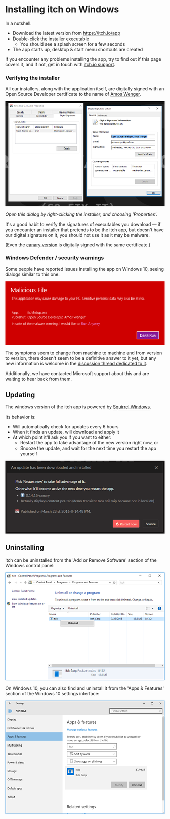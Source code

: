 
# Installing itch on Windows

In a nutshell:

  * Download the latest version from <https://itch.io/app>
  * Double-click the installer executable
    * You should see a splash screen for a few seconds
  * The app starts up, desktop & start menu shortcuts are created

If you encounter any problems installing the app, try to find out if
this page covers it, and if not, get in touch with [itch.io support](https://itch.io/support).

### Verifying the installer

All our installers, along with the application itself, are digitally signed
with an Open Source Developer certificate to the name of [Amos Wenger][].

[Amos Wenger]: https://github.com/fasterthanlime

![Verifying the code signature on Windows 10](windows-code-signature.png)

*Open this dialog by right-clicking the installer, and choosing 'Properties'.*

It's a good habit to verify the signatures of executables you download — if
you encounter an installer that pretends to be the itch app, but doesn't have
our digital signature on it, you should not use it as it may be malware.

(Even the [canary version](./canary.md) is digitally signed with the same certificate.)

### Windows Defender / security warnings

Some people have reported issues installing the app on Windows 10, seeing
dialogs similar to this one:

![](win10-security-warning.png)

The symptoms seem to change from machine to machine and from version to version,
there doesn't seem to be a definitive answer to it yet, but any new information
is welcome in the [discussion thread dedicated to it][issue-214].

[issue-214]: https://github.com/itchio/itch/issues/214

Additionally, we have contacted Microsoft support about this and are waiting to
hear back from them.

## Updating

The windows version of the itch app is powered by [Squirrel.Windows][].

Its behavior is:

  * Will automatically check for updates every 6 hours
  * When it finds an update, will download and apply it
  * At which point it'll ask you if you want to either:
    * Restart the app to take advantage of the new version right now, or
    * Snooze the update, and wait for the next time you restart the app yourself

[Squirrel.Windows]: https://github.com/Squirrel/Squirrel.Windows

![](update-dialog.png)

## Uninstalling

itch can be uninstalled from the 'Add or Remove Software' section of the Windows
control panel:

![](windows-uninstall.png)

On Windows 10, you can also find and uninstall it from the 'Apps & Features' section
of the Windows 10 settings interface:

![](win10-uninstall.png)
